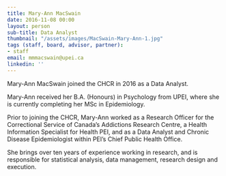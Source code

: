 ```yaml
---
title: Mary-Ann MacSwain
date: 2016-11-08 00:00
layout: person
sub-title: Data Analyst
thumbnail: "/assets/images/MacSwain-Mary-Ann-1.jpg"
tags (staff, board, advisor, partner):
- staff
email: mmmacswain@upei.ca
linkedin: ''
---
```

Mary-Ann MacSwain joined the CHCR in 2016 as a Data Analyst.

Mary-Ann received her B.A. (Honours) in Psychology from UPEI, where she is currently completing her MSc in Epidemiology.

Prior to joining the CHCR, Mary-Ann worked as a Research Officer for the Correctional Service of Canada’s Addictions Research Centre, a Health Information Specialist for Health PEI, and as a Data Analyst and Chronic Disease Epidemiologist within PEI’s Chief Public Health Office.

She brings over ten years of experience working in research, and is responsible for statistical analysis, data management, research design and execution.